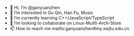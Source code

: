 - 👋 Hi, I’m @ganyuanzhen
- 👀 I’m interested in Gu Qin, Han Fu, Music
- 🌱 I’m currently learning C++/JavaScript/TypeScript
- 💞️ I’m looking to collaborate on Linux-Muilti-Arch-Store
- 📫 How to reach me mailto:ganyuanzhen#my.swjtu.edu.cn

<!---
ganyuanzhen/ganyuanzhen is a ✨ special ✨ repository because its `README.md` (this file) appears on your GitHub profile.
You can click the Preview link to take a look at your changes.
--->
